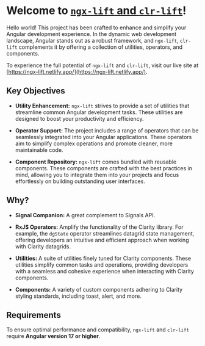 # Welcome to [`ngx-lift` and `clr-lift`](https://ngx-lift.netlify.app/)!

Hello world! This project has been crafted to enhance and simplify your Angular development experience. In the dynamic
web development landscape, Angular stands out as a robust framework, and `ngx-lift`, `clr-lift` complements it by
offering a collection of utilities, operators, and components.

To experience the full potential of `ngx-lift` and `clr-lift`, visit our live site at
[https://ngx-lift.netlify.app/](https://ngx-lift.netlify.app/).

## Key Objectives

- **Utility Enhancement:** `ngx-lift` strives to provide a set of utilities that streamline common Angular development
  tasks. These utilities are designed to boost your productivity and efficiency.

- **Operator Support:** The project includes a range of operators that can be seamlessly integrated into your Angular
  applications. These operators aim to simplify complex operations and promote cleaner, more maintainable code.

- **Component Repository:** `ngx-lift` comes bundled with reusable components. These components are crafted with the
  best practices in mind, allowing you to integrate them into your projects and focus effortlessly on building
  outstanding user interfaces.

## Why?

- **Signal Companion:** A great complement to Signals API.

- **RxJS Operators:** Amplify the functionality of the Clarity library. For example, the `dgState` operator streamlines
  datagrid state management, offering developers an intuitive and efficient approach when working with Clarity
  datagrids.

- **Utilities:** A suite of utilities finely tuned for Clarity components. These utilities simplify common tasks and
  operations, providing developers with a seamless and cohesive experience when interacting with Clarity components.

- **Components:** A variety of custom components adhering to Clarity styling standards, including toast, alert, and
  more.

## Requirements

To ensure optimal performance and compatibility, `ngx-lift` and `clr-lift` require **Angular version 17 or higher**.
